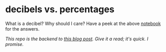 # decibels vs. percentages

What is a decibel? Why should I care? Have a peek at the above <a href="dB-vs-perc.ipynb">notebook</a> for the answers.

<i>This repo is the backend to <a href="">this blog post</a>. Give it a read; it's quick. I promise.</i>
